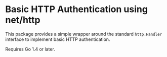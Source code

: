 # Basic HTTP Authentication using net/http

This package provides a simple wrapper around the standard `http.Handler` interface to implement basic HTTP authentication.

Requires Go 1.4 or later.
